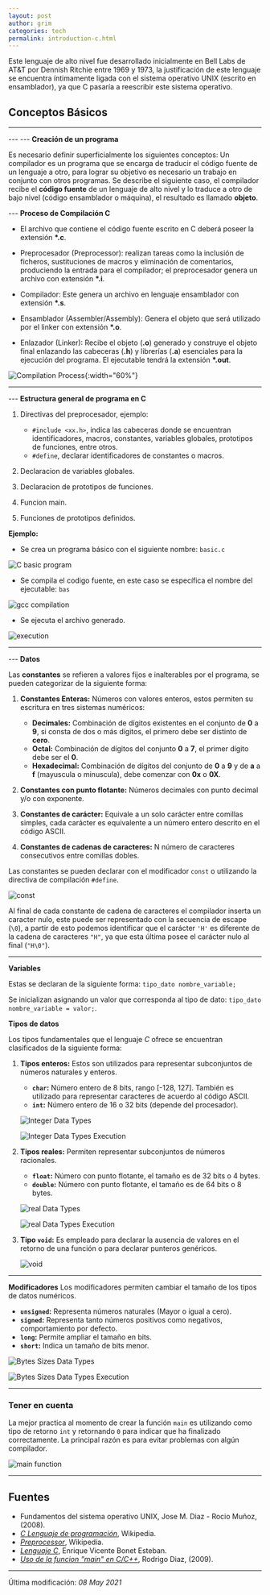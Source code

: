 ```yaml
---
layout: post
author: grim
categories: tech
permalink: introduction-c.html
---
```

Este lenguaje de alto nivel fue desarrollado inicialmente en Bell Labs de AT&T por Dennish Ritchie entre 1969 y 1973, la justificación de este lenguaje se encuentra íntimamente ligada con el sistema operativo UNIX (escrito en ensamblador), ya que C pasaría a reescribir este sistema operativo.

## Conceptos Básicos

---

--- --- **Creación de un programa**

Es necesario definir superficialmente los siguientes conceptos:
Un compilador es un programa que se encarga de traducir el código fuente de un lenguaje a otro, para lograr su objetivo es necesario un trabajo en conjunto con otros programas.
Se describe el siguiente caso, el compilador recibe el **código fuente** de un lenguaje de alto nivel y lo traduce a otro de bajo nivel (código ensamblador o máquina), el resultado es llamado **objeto**.

--- **Proceso de Compilación C**

  - El archivo que contiene el código fuente escrito en C deberá poseer la extensión **\*.c**.

  - Preprocesador (Preprocessor): realizan tareas como la inclusión de ficheros, sustituciones de macros y eliminación de comentarios, produciendo la entrada para el compilador; el preprocesador genera un archivo con extensión **\*.i**.

  - Compilador: Este genera un archivo en lenguaje ensamblador con extensión **\*.s**.

  - Ensamblador (Assembler/Assembly): Genera el objeto que será utilizado por el linker con extensión **\*.o**.

  - Enlazador (Linker): Recibe el objeto (**.o**) generado y construye el objeto final enlazando las cabeceras (**.h**) y librerías (**.a**) esenciales para la ejecución del programa. El ejecutable tendrá la extensión **\*.out**.


![Compilation Process](assets/images/20210418/compilation_process.png){:width="60%"}

---

--- **Estructura general de programa en C**

1. Directivas del preprocesador, ejemplo:
    - `#include <xx.h>`, indica las cabeceras donde se encuentran identificadores, macros, constantes, variables globales, prototipos de funciones, entre otros.
    - `#define`, declarar identificadores de constantes o macros.

2. Declaracion de variables globales.

3. Declaracion de prototipos de funciones.

4. Funcion main.

5. Funciones de prototipos definidos.

**Ejemplo:**

- Se crea un programa básico con el siguiente nombre: `basic.c`

![C basic program](assets/images/20210418/Cbasis1.png)

- Se compila el codigo fuente, en este caso se específica el nombre del ejecutable: `bas`

![gcc compilation](assets/images/20210418/Cbasis2.png)

- Se ejecuta el archivo generado.

![execution](assets/images/20210418/Cbasis3.png)

---

--- **Datos**

Las **constantes** se refieren a valores fijos e inalterables por el programa, se pueden
categorizar de la siguiente forma:

1. **Constantes Enteras:** Números con valores enteros, estos permiten su escritura en
tres sistemas numéricos:
    - **Decimales:** Combinación de dígitos existentes en el conjunto de **0** a **9**, si consta
    de dos o más dígitos, el primero debe ser distinto de **cero**.
    - **Octal:**  Combinación de dígitos del conjunto **0** a **7**, el primer dígito debe ser el **0**.
    - **Hexadecimal:** Combinación de dígitos del conjunto de **0** a **9** y de **a** a **f** (mayuscula o minuscula), debe comenzar con **0x** o **0X**.

2. **Constantes con punto flotante:** Números decimales con punto decimal y/o con exponente.

3. **Constantes de carácter:** Equivale a un solo carácter entre comillas simples, cada carácter es equivalente a un número entero descrito en el código ASCII.

4. **Constantes de cadenas de caracteres:** N número de caracteres consecutivos entre
comillas dobles.

Las constantes se pueden declarar con el modificador `const` o utilizando la directiva
de compilación `#define`.

![const](assets/images/20210418/const.png)

Al final de cada constante de cadena de caracteres el compilador inserta un caracter nulo, este puede ser representado con la secuencia de escape (`\0`), a partir
de esto podemos identificar que el carácter `'H'` es diferente de la cadena de caracteres `"H"`, ya que esta última posee el carácter nulo al final (`"H\0"`).

---

**Variables**

Estas se declaran de la siguiente forma: `tipo_dato nombre_variable;`

Se inicializan asignando un valor que corresponda al tipo de dato: `tipo_dato nombre_variable = valor;`.

**Tipos de datos**

Los tipos fundamentales que el lenguaje *C* ofrece se encuentran clasificados de la siguiente forma:
1. **Tipos enteros:** Estos son utilizados para representar subconjuntos de números naturales y enteros.
    - **`char`:** Número entero de 8 bits, rango [-128, 127]. También es utilizado para representar caracteres de acuerdo al código ASCII.
    - **`int`:** Número entero de 16 o 32 bits (depende del procesador).

    ![Integer Data Types](assets/images/20210418/TiposDatosEnteros.png)

    ![Integer Data Types Execution](assets/images/20210418/TiposDatosEnterosEx.png)

2. **Tipos reales:** Permiten representar subconjuntos de números racionales.
    - **`float`:** Número con punto flotante, el tamaño es de 32 bits o 4 bytes.
    - **`double`:** Número con punto flotante, el tamaño es de 64 bits o 8 bytes.

    ![real Data Types](assets/images/20210418/TiposDatosReales.png)

    ![real Data Types Execution](assets/images/20210418/TiposDatosRealesEx.png)

3. **Tipo `void`:** Es empleado para declarar la ausencia de valores en el retorno de una función o para declarar punteros genéricos.

    ![void](assets/images/20210418/void.png)

---

**Modificadores**
Los modificadores permiten cambiar el tamaño de los tipos de datos numéricos.
- **`unsigned`:** Representa números naturales (Mayor o igual a cero).
- **`signed`:** Representa tanto números positivos como negativos, comportamiento por defecto.
- **`long`:** Permite ampliar el tamaño en bits.
- **`short`:** Indica un tamaño de bits menor.

![Bytes Sizes Data Types](assets/images/20210418/bytesSize.png)

![Bytes Sizes Data Types Execution](assets/images/20210418/bytesSizeEx.png)

---

### Tener en cuenta

La mejor practica al momento de crear la función `main` es utilizando como tipo de retorno `int` y retornando `0` para indicar que ha finalizado correctamente. La principal razón es para evitar problemas con algún compilador.

![main function](assets/images/20210418/bestpracticemain.png)


---
## **Fuentes**

- Fundamentos del sistema operativo UNIX, Jose M. Diaz - Rocio Muñoz, (2008).
- *[C Lenguaje de programación](https://es.wikipedia.org/wiki/C_(lenguaje_de_programaci%C3%B3n))*, Wikipedia.
- *[Preprocessor](https://en.wikipedia.org/wiki/Preprocessor)*, Wikipedia.
- *[Lenguaje C](https://informatica.uv.es/estguia/ATD/apuntes/laboratorio/Lenguaje-C.pdf)*, Enrique Vicente Bonet Esteban.
- *[Uso de la funcion "main" en C/C++](https://blog.r2d2rigo.es/2009/03/10/uso-de-la-funcin-main-en-cc/)*, Rodrigo Diaz, (2009).

---

Última modificación: *08 May 2021*
